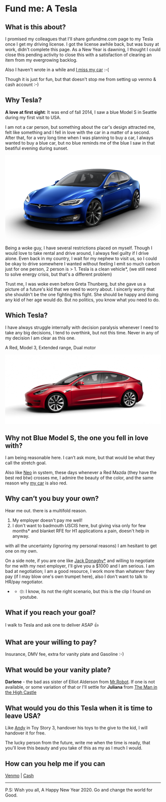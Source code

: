 # Fund me: A Tesla

## What is this about?

I promised my colleagues that I'll share gofundme.com page to my Tesla once I get my driving license. I got the license awhile back, but was busy at work, didn't complete this page. As a New Year is dawning, I thought I could close this pending activity to close this with a satisfaction of clearing an item from my evergrowing backlog.

Also I haven't wrote in a while and [I miss my car](https://www.instagram.com/p/BVKrIlChRFJ) :-(

Though it is just for fun, but that doesn't stop me from setting up venmo & cash account :-)


## Why Tesla?

**A love at first sight**: It was end of fall 2014, I saw a blue Model S in Seattle during my first visit to USA. 

I am not a car person, but something about the car's design attracted me, felt like something and I fell in love with the car in a matter of a second. After that, for a very long time when I was planning to buy a car, I always wanted to buy a blue car, but no blue reminds me of the blue I saw in that beatiful evening during sunset.

![Model S](assets/models.png)

Being a woke guy, I have several restrictions placed on myself. Though I would love to take rental and drive around, I always feel guilty if I drive alone. Even back in my country, I wait for my nephew to visit us, so I could be okay to drive somewhere I wanted without feeling I emit so much carbon just for one person, 2 person is > 1. Tesla is a clean vehicle*, (we still need to solve energy crisis, but that's a different problem) 

Trust me, I was woke even before Greta Thunberg, but she gave us a picture of a future's kid that we need to worry about. I sincerly worry that she shouldn't be the one fighting this fight. She should be happy and doing any kid of her age would do. But no politics, you know what you need to do.


## Which Tesla?

I have always struggle internally with decision paralysis whenever I need to take any big decisions, I tend to overthink, but not this time. Never in any of my decision I am clear as this one.

A Red, Model 3, Extended range, Dual motor

![Model 3](assets/custom-model3.png)


## Why not Blue Model S, the one you fell in love with?

I am being reasonable here. I can’t ask more, but that would be what they call the stretch goal.

Also like [Neo](https://youtu.be/YgJ5ZEn67tk?t=36) in system, these days whenever a Red Mazda (they have the best red btw) crosses me, I admire the beauty of the color, and the same reason why [my car](https://www.instagram.com/p/BVKrIlChRFJ) is also red.


## Why can’t you buy your own?

Hear me out. there is a multifold reason.

1. My employer doesn't pay me well! 
1. I don't want to badmouth USCIS here, but giving visa only for few months* and blanket RFE for H1 applications a pain, doesn't help in anyway.

with all the uncertainty (ignoring my personal reasons) I am hesitant to get one on my own.
 
On a side note, if you are one like [Jack Donaghy*](https://www.youtube.com/watch?v=abiXFzuhRxQ) and willing to negotiate for me with my next employer, I'll give you a $1000 and I am serious. I am bad at negotiation; I am a good resource, I work more than whatever they pay (if I may blow one's own trumpet here), also I don't want to talk to HR/pay negotiator.

* - 🙄: I know, its not the right scenario, but this is the clip I found on youtube.

## What if you reach your goal?

I walk to Tesla and ask one to deliver ASAP 👍


## What are your willing to pay?

Insurance, DMV fee, extra for vanity plate and Gasoline :-)

## What would be your vanity plate?

**Darlene** - the bad ass sister of Elliot Alderson from [Mr.Robot](https://www.imdb.com/title/tt4158110/). If one is not available, or some variation of that or I'll settle for **Juliana** from [The Man in the High Castle](https://www.imdb.com/title/tt1740299/) 

## What would you do this Tesla when it is time to leave USA?

Like [Andy](https://www.youtube.com/watch?v=Vwu385K3Oq0) in Toy Story 3, handover his toys to the give to the kid, I will handover it for free. 

The lucky person from the future, write me when the time is ready, that you'll love this beauty and you take of this as my as I much I would.

## How can you help me if you can

[Venmo](https://venmo.com/palaniraja) | [Cash](https://cash.app/$palaniraja)


---

P.S: Wish you all, A Happy New Year 2020. Go and change the world for Good.
